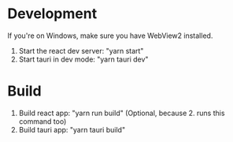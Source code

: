 # Development

If you're on Windows, make sure you have WebView2 installed.

1. Start the react dev server: "yarn start"
2. Start tauri in dev mode: "yarn tauri dev"

# Build

1. Build react app: "yarn run build" (Optional, because 2. runs this command too)
2. Build tauri app: "yarn tauri build"
